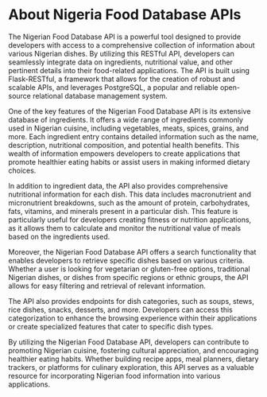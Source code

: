 # About Nigeria Food Database APIs

The Nigerian Food Database API is a powerful tool designed to provide developers with access to a comprehensive collection of information about various Nigerian dishes. By utilizing this RESTful API, developers can seamlessly integrate data on ingredients, nutritional value, and other pertinent details into their food-related applications. The API is built using Flask-RESTful, a framework that allows for the creation of robust and scalable APIs, and leverages PostgreSQL, a popular and reliable open-source relational database management system.

One of the key features of the Nigerian Food Database API is its extensive database of ingredients. It offers a wide range of ingredients commonly used in Nigerian cuisine, including vegetables, meats, spices, grains, and more. Each ingredient entry contains detailed information such as the name, description, nutritional composition, and potential health benefits. This wealth of information empowers developers to create applications that promote healthier eating habits or assist users in making informed dietary choices.

In addition to ingredient data, the API also provides comprehensive nutritional information for each dish. This data includes macronutrient and micronutrient breakdowns, such as the amount of protein, carbohydrates, fats, vitamins, and minerals present in a particular dish. This feature is particularly useful for developers creating fitness or nutrition applications, as it allows them to calculate and monitor the nutritional value of meals based on the ingredients used.

Moreover, the Nigerian Food Database API offers a search functionality that enables developers to retrieve specific dishes based on various criteria. Whether a user is looking for vegetarian or gluten-free options, traditional Nigerian dishes, or dishes from specific regions or ethnic groups, the API allows for easy filtering and retrieval of relevant information.

The API also provides endpoints for dish categories, such as soups, stews, rice dishes, snacks, desserts, and more. Developers can access this categorization to enhance the browsing experience within their applications or create specialized features that cater to specific dish types.

By utilizing the Nigerian Food Database API, developers can contribute to promoting Nigerian cuisine, fostering cultural appreciation, and encouraging healthier eating habits. Whether building recipe apps, meal planners, dietary trackers, or platforms for culinary exploration, this API serves as a valuable resource for incorporating Nigerian food information into various applications.
